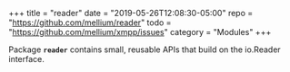 +++
title    = "reader"
date     = "2019-05-26T12:08:30-05:00"
repo     = "https://github.com/mellium/reader"
todo     = "https://github.com/mellium/xmpp/issues"
category = "Modules"
+++

Package **`reader`** contains small, reusable APIs that build on the io.Reader
interface.
